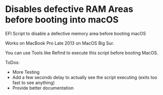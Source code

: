 # Disables defective RAM Areas before booting into macOS
EFI Script to disable a defective memory area before booting macOS

Works on MacBook Pro Late 2013 on MacOS Big Sur.

You can use Tools like Refind to execute this script before booting MacOS.

ToDos:
 - More Testing
 - Add a few seconds delay to actually see the script executing (exits too fast to see anything)
 - Provide better documentation
